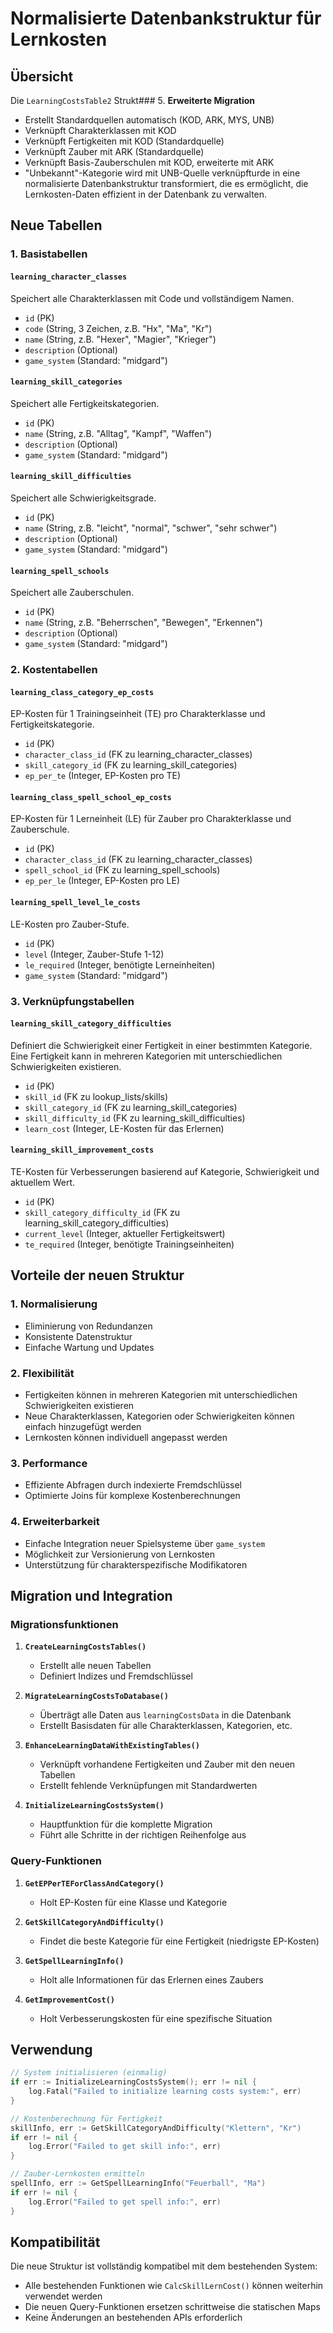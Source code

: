 # Normalisierte Datenbankstruktur für Lernkosten

## Übersicht

Die `LearningCostsTable2` Strukt### 5. **Erweiterte Migration**
- Erstellt Standardquellen automatisch (KOD, ARK, MYS, UNB)
- Verknüpft Charakterklassen mit KOD
- Verknüpft Fertigkeiten mit KOD (Standardquelle)
- Verknüpft Zauber mit ARK (Standardquelle)
- Verknüpft Basis-Zauberschulen mit KOD, erweiterte mit ARK
- "Unbekannt"-Kategorie wird mit UNB-Quelle verknüpfturde in eine normalisierte Datenbankstruktur transformiert, die es ermöglicht, die Lernkosten-Daten effizient in der Datenbank zu verwalten.

## Neue Tabellen

### 1. Basistabellen

#### `learning_character_classes`
Speichert alle Charakterklassen mit Code und vollständigem Namen.
- `id` (PK)
- `code` (String, 3 Zeichen, z.B. "Hx", "Ma", "Kr")
- `name` (String, z.B. "Hexer", "Magier", "Krieger")
- `description` (Optional)
- `game_system` (Standard: "midgard")

#### `learning_skill_categories`
Speichert alle Fertigkeitskategorien.
- `id` (PK)
- `name` (String, z.B. "Alltag", "Kampf", "Waffen")
- `description` (Optional)
- `game_system` (Standard: "midgard")

#### `learning_skill_difficulties`
Speichert alle Schwierigkeitsgrade.
- `id` (PK)
- `name` (String, z.B. "leicht", "normal", "schwer", "sehr schwer")
- `description` (Optional)
- `game_system` (Standard: "midgard")

#### `learning_spell_schools`
Speichert alle Zauberschulen.
- `id` (PK)
- `name` (String, z.B. "Beherrschen", "Bewegen", "Erkennen")
- `description` (Optional)
- `game_system` (Standard: "midgard")

### 2. Kostentabellen

#### `learning_class_category_ep_costs`
EP-Kosten für 1 Trainingseinheit (TE) pro Charakterklasse und Fertigkeitskategorie.
- `id` (PK)
- `character_class_id` (FK zu learning_character_classes)
- `skill_category_id` (FK zu learning_skill_categories)
- `ep_per_te` (Integer, EP-Kosten pro TE)

#### `learning_class_spell_school_ep_costs`
EP-Kosten für 1 Lerneinheit (LE) für Zauber pro Charakterklasse und Zauberschule.
- `id` (PK)
- `character_class_id` (FK zu learning_character_classes)
- `spell_school_id` (FK zu learning_spell_schools)
- `ep_per_le` (Integer, EP-Kosten pro LE)

#### `learning_spell_level_le_costs`
LE-Kosten pro Zauber-Stufe.
- `id` (PK)
- `level` (Integer, Zauber-Stufe 1-12)
- `le_required` (Integer, benötigte Lerneinheiten)
- `game_system` (Standard: "midgard")

### 3. Verknüpfungstabellen

#### `learning_skill_category_difficulties`
Definiert die Schwierigkeit einer Fertigkeit in einer bestimmten Kategorie.
Eine Fertigkeit kann in mehreren Kategorien mit unterschiedlichen Schwierigkeiten existieren.
- `id` (PK)
- `skill_id` (FK zu lookup_lists/skills)
- `skill_category_id` (FK zu learning_skill_categories)
- `skill_difficulty_id` (FK zu learning_skill_difficulties)
- `learn_cost` (Integer, LE-Kosten für das Erlernen)

#### `learning_skill_improvement_costs`
TE-Kosten für Verbesserungen basierend auf Kategorie, Schwierigkeit und aktuellem Wert.
- `id` (PK)
- `skill_category_difficulty_id` (FK zu learning_skill_category_difficulties)
- `current_level` (Integer, aktueller Fertigkeitswert)
- `te_required` (Integer, benötigte Trainingseinheiten)

## Vorteile der neuen Struktur

### 1. Normalisierung
- Eliminierung von Redundanzen
- Konsistente Datenstruktur
- Einfache Wartung und Updates

### 2. Flexibilität
- Fertigkeiten können in mehreren Kategorien mit unterschiedlichen Schwierigkeiten existieren
- Neue Charakterklassen, Kategorien oder Schwierigkeiten können einfach hinzugefügt werden
- Lernkosten können individuell angepasst werden

### 3. Performance
- Effiziente Abfragen durch indexierte Fremdschlüssel
- Optimierte Joins für komplexe Kostenberechnungen

### 4. Erweiterbarkeit
- Einfache Integration neuer Spielsysteme über `game_system`
- Möglichkeit zur Versionierung von Lernkosten
- Unterstützung für charakterspezifische Modifikatoren

## Migration und Integration

### Migrationsfunktionen

1. **`CreateLearningCostsTables()`**
   - Erstellt alle neuen Tabellen
   - Definiert Indizes und Fremdschlüssel

2. **`MigrateLearningCostsToDatabase()`**
   - Überträgt alle Daten aus `learningCostsData` in die Datenbank
   - Erstellt Basisdaten für alle Charakterklassen, Kategorien, etc.

3. **`EnhanceLearningDataWithExistingTables()`**
   - Verknüpft vorhandene Fertigkeiten und Zauber mit den neuen Tabellen
   - Erstellt fehlende Verknüpfungen mit Standardwerten

4. **`InitializeLearningCostsSystem()`**
   - Hauptfunktion für die komplette Migration
   - Führt alle Schritte in der richtigen Reihenfolge aus

### Query-Funktionen

1. **`GetEPPerTEForClassAndCategory()`**
   - Holt EP-Kosten für eine Klasse und Kategorie

2. **`GetSkillCategoryAndDifficulty()`**
   - Findet die beste Kategorie für eine Fertigkeit (niedrigste EP-Kosten)

3. **`GetSpellLearningInfo()`**
   - Holt alle Informationen für das Erlernen eines Zaubers

4. **`GetImprovementCost()`**
   - Holt Verbesserungskosten für eine spezifische Situation

## Verwendung

```go
// System initialisieren (einmalig)
if err := InitializeLearningCostsSystem(); err != nil {
    log.Fatal("Failed to initialize learning costs system:", err)
}

// Kostenberechnung für Fertigkeit
skillInfo, err := GetSkillCategoryAndDifficulty("Klettern", "Kr")
if err != nil {
    log.Error("Failed to get skill info:", err)
}

// Zauber-Lernkosten ermitteln
spellInfo, err := GetSpellLearningInfo("Feuerball", "Ma")
if err != nil {
    log.Error("Failed to get spell info:", err)
}
```

## Kompatibilität

Die neue Struktur ist vollständig kompatibel mit dem bestehenden System:
- Alle bestehenden Funktionen wie `CalcSkillLernCost()` können weiterhin verwendet werden
- Die neuen Query-Funktionen ersetzen schrittweise die statischen Maps
- Keine Änderungen an bestehenden APIs erforderlich

